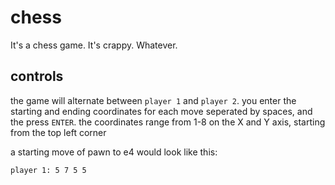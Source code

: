 # chess
It's a chess game. It's crappy. Whatever.

controls
--------
the game will alternate between `player 1` and `player 2`.
you enter the starting and ending coordinates for each move seperated by spaces, and the press `ENTER`. 
the coordinates range from 1-8 on the X and Y axis, starting from the top left corner

a starting move of pawn to e4 would look like this:
```
player 1: 5 7 5 5
```
